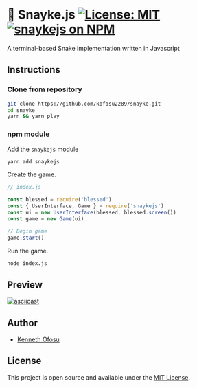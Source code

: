 # 🐍 Snayke.js [![License: MIT](https://img.shields.io/badge/License-MIT-blue.svg)](https://opensource.org/licenses/MIT) [![snaykejs on NPM](https://img.shields.io/npm/v/snaykejs.svg?color=green&label=snaykejs)](https://www.npmjs.com/package/snaykejs)

A terminal-based Snake implementation written in Javascript

## Instructions

### Clone from repository

```bash
git clone https://github.com/kofosu2289/snayke.git
cd snayke
yarn && yarn play
```

### npm module

Add the `snaykejs` module

```bash
yarn add snaykejs
```

Create the game.

```js
// index.js

const blessed = require('blessed')
const { UserInterface, Game } = require('snaykejs')
const ui = new UserInterface(blessed, blessed.screen())
const game = new Game(ui)

// Begin game
game.start() 
```

Run the game.

```bash
node index.js
```

## Preview

[![asciicast](https://asciinema.org/a/gll67uhN80LwAAXRweYfFIpFS.svg)](https://asciinema.org/a/gll67uhN80LwAAXRweYfFIpFS)

## Author

- [Kenneth Ofosu](https://kofosu.com/)

## License

This project is open source and available under the [MIT License](LICENSE).